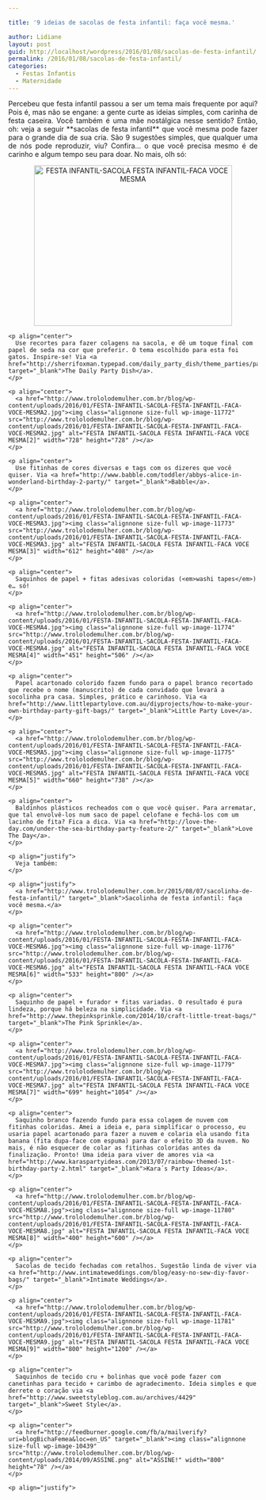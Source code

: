 ```yaml
---

title: '9 ideias de sacolas de festa infantil: faça você mesma.'

author: Lidiane
layout: post
guid: http://localhost/wordpress/2016/01/08/sacolas-de-festa-infantil/
permalink: /2016/01/08/sacolas-de-festa-infantil/
categories:
  - Festas Infantis
  - Maternidade
---
```

<p align="justify">
  Percebeu que festa infantil passou a ser um tema mais frequente por aqui? Pois é, mas não se engane: a gente curte as ideias simples, com carinha de festa caseira. Você também é uma mãe nostálgica nesse sentido? Então, oh: veja a seguir **sacolas de festa infantil** que você mesma pode fazer para o grande dia de sua cria. São 9 sugestões simples, que qualquer uma de nós pode reproduzir, viu? Confira… o que você precisa mesmo é de carinho e algum tempo seu para doar. No mais, olh só:
</p>

<p align="justify">
  <p align="justify">
    <p align="center">
      <a href="http://www.trololodemulher.com.br/blog/wp-content/uploads/2016/01/FESTA-INFANTIL-SACOLA-FESTA-INFANTIL-FACA-VOCE-MESMA.jpg"><img class="alignnone size-full wp-image-11771" src="http://www.trololodemulher.com.br/blog/wp-content/uploads/2016/01/FESTA-INFANTIL-SACOLA-FESTA-INFANTIL-FACA-VOCE-MESMA.jpg" alt="FESTA INFANTIL-SACOLA FESTA INFANTIL-FACA VOCE MESMA" width="400" height="324" /></a>
    </p>
    
    <p align="center">
      Use recortes para fazer colagens na sacola, e dê um toque final com papel de seda na cor que preferir. O tema escolhido para esta foi gatos. Inspire-se! Via <a href="http://sherrifoxman.typepad.com/daily_party_dish/theme_parties/page/4/" target="_blank">The Daily Party Dish</a>.
    </p>
    
    <p align="center">
      <a href="http://www.trololodemulher.com.br/blog/wp-content/uploads/2016/01/FESTA-INFANTIL-SACOLA-FESTA-INFANTIL-FACA-VOCE-MESMA2.jpg"><img class="alignnone size-full wp-image-11772" src="http://www.trololodemulher.com.br/blog/wp-content/uploads/2016/01/FESTA-INFANTIL-SACOLA-FESTA-INFANTIL-FACA-VOCE-MESMA2.jpg" alt="FESTA INFANTIL-SACOLA FESTA INFANTIL-FACA VOCE MESMA[2]" width="728" height="728" /></a>
    </p>
    
    <p align="center">
      Use fitinhas de cores diversas e tags com os dizeres que você quiser. Via <a href="http://www.babble.com/toddler/abbys-alice-in-wonderland-birthday-2-party/" target="_blank">Babble</a>.
    </p>
    
    <p align="center">
      <a href="http://www.trololodemulher.com.br/blog/wp-content/uploads/2016/01/FESTA-INFANTIL-SACOLA-FESTA-INFANTIL-FACA-VOCE-MESMA3.jpg"><img class="alignnone size-full wp-image-11773" src="http://www.trololodemulher.com.br/blog/wp-content/uploads/2016/01/FESTA-INFANTIL-SACOLA-FESTA-INFANTIL-FACA-VOCE-MESMA3.jpg" alt="FESTA INFANTIL-SACOLA FESTA INFANTIL-FACA VOCE MESMA[3]" width="612" height="408" /></a>
    </p>
    
    <p align="center">
      Saquinhos de papel + fitas adesivas coloridas (<em>washi tapes</em>) e… só!
    </p>
    
    <p align="center">
      <a href="http://www.trololodemulher.com.br/blog/wp-content/uploads/2016/01/FESTA-INFANTIL-SACOLA-FESTA-INFANTIL-FACA-VOCE-MESMA4.jpg"><img class="alignnone size-full wp-image-11774" src="http://www.trololodemulher.com.br/blog/wp-content/uploads/2016/01/FESTA-INFANTIL-SACOLA-FESTA-INFANTIL-FACA-VOCE-MESMA4.jpg" alt="FESTA INFANTIL-SACOLA FESTA INFANTIL-FACA VOCE MESMA[4]" width="451" height="506" /></a>
    </p>
    
    <p align="center">
      Papel acartonado colorido fazem fundo para o papel branco recortado que recebe o nome (manuscrito) de cada convidado que levará a socolinha pra casa. Simples, prático e carinhoso. Via <a href="http://www.littlepartylove.com.au/diyprojects/how-to-make-your-own-birthday-party-gift-bags/" target="_blank">Little Party Love</a>.
    </p>
    
    <p align="center">
      <a href="http://www.trololodemulher.com.br/blog/wp-content/uploads/2016/01/FESTA-INFANTIL-SACOLA-FESTA-INFANTIL-FACA-VOCE-MESMA5.jpg"><img class="alignnone size-full wp-image-11775" src="http://www.trololodemulher.com.br/blog/wp-content/uploads/2016/01/FESTA-INFANTIL-SACOLA-FESTA-INFANTIL-FACA-VOCE-MESMA5.jpg" alt="FESTA INFANTIL-SACOLA FESTA INFANTIL-FACA VOCE MESMA[5]" width="660" height="738" /></a>
    </p>
    
    <p align="center">
      Baldinhos plásticos recheados com o que você quiser. Para arrematar, que tal envolvê-los num saco de papel celofane e fechá-los com um lacinho de fita? Fica a dica. Via <a href="http://love-the-day.com/under-the-sea-birthday-party-feature-2/" target="_blank">Love The Day</a>.
    </p>
    
    <p align="justify">
      Veja também:
    </p>
    
    <p align="justify">
      <a href="http://www.trololodemulher.com.br/2015/08/07/sacolinha-de-festa-infantil/" target="_blank">Sacolinha de festa infantil: faça você mesma.</a>
    </p>
    
    <p align="center">
      <a href="http://www.trololodemulher.com.br/blog/wp-content/uploads/2016/01/FESTA-INFANTIL-SACOLA-FESTA-INFANTIL-FACA-VOCE-MESMA6.jpg"><img class="alignnone size-full wp-image-11776" src="http://www.trololodemulher.com.br/blog/wp-content/uploads/2016/01/FESTA-INFANTIL-SACOLA-FESTA-INFANTIL-FACA-VOCE-MESMA6.jpg" alt="FESTA INFANTIL-SACOLA FESTA INFANTIL-FACA VOCE MESMA[6]" width="533" height="800" /></a>
    </p>
    
    <p align="center">
      Saquinho de papel + furador + fitas variadas. O resultado é pura lindeza, porque há beleza na simplicidade. Via <a href="http://www.thepinksprinkle.com/2014/10/craft-little-treat-bags/" target="_blank">The Pink Sprinkle</a>.
    </p>
    
    <p align="center">
      <a href="http://www.trololodemulher.com.br/blog/wp-content/uploads/2016/01/FESTA-INFANTIL-SACOLA-FESTA-INFANTIL-FACA-VOCE-MESMA7.jpg"><img class="alignnone size-full wp-image-11779" src="http://www.trololodemulher.com.br/blog/wp-content/uploads/2016/01/FESTA-INFANTIL-SACOLA-FESTA-INFANTIL-FACA-VOCE-MESMA7.jpg" alt="FESTA INFANTIL-SACOLA FESTA INFANTIL-FACA VOCE MESMA[7]" width="699" height="1054" /></a>
    </p>
    
    <p align="center">
      Saquinho branco fazendo fundo para essa colagem de nuvem com fitinhas coloridas. Amei a ideia e, para simplificar o processo, eu usaria papel acartonado para fazer a nuvem e colaria ela usando fita banana (fita dupa-face com espuma) para dar o efeito 3D da nuvem. No mais, é não esquecer de colar as fitinhas coloridas antes da finalização. Pronto! Uma ideia para viver de amores via <a href="http://www.karaspartyideas.com/2013/07/rainbow-themed-1st-birthday-party-2.html" target="_blank">Kara´s Party Ideas</a>.
    </p>
    
    <p align="center">
      <a href="http://www.trololodemulher.com.br/blog/wp-content/uploads/2016/01/FESTA-INFANTIL-SACOLA-FESTA-INFANTIL-FACA-VOCE-MESMA8.jpg"><img class="alignnone size-full wp-image-11780" src="http://www.trololodemulher.com.br/blog/wp-content/uploads/2016/01/FESTA-INFANTIL-SACOLA-FESTA-INFANTIL-FACA-VOCE-MESMA8.jpg" alt="FESTA INFANTIL-SACOLA FESTA INFANTIL-FACA VOCE MESMA[8]" width="400" height="600" /></a>
    </p>
    
    <p align="center">
      Sacolas de tecido fechadas com retalhos. Sugestão linda de viver via <a href="http://www.intimateweddings.com/blog/easy-no-sew-diy-favor-bags/" target="_blank">Intimate Weddings</a>.
    </p>
    
    <p align="center">
      <a href="http://www.trololodemulher.com.br/blog/wp-content/uploads/2016/01/FESTA-INFANTIL-SACOLA-FESTA-INFANTIL-FACA-VOCE-MESMA9.jpg"><img class="alignnone size-full wp-image-11781" src="http://www.trololodemulher.com.br/blog/wp-content/uploads/2016/01/FESTA-INFANTIL-SACOLA-FESTA-INFANTIL-FACA-VOCE-MESMA9.jpg" alt="FESTA INFANTIL-SACOLA FESTA INFANTIL-FACA VOCE MESMA[9]" width="800" height="1200" /></a>
    </p>
    
    <p align="center">
      Saquinhos de tecido cru + bolinhas que você pode fazer com canetinhas para tecido + carimbo de agradecimento. Ideia simples e que derrete o coração via <a href="http://www.sweetstyleblog.com.au/archives/4429" target="_blank">Sweet Style</a>.
    </p>
    
    <p align="center">
      <a href="http://feedburner.google.com/fb/a/mailverify?uri=blogBichaFemea&loc=en_US" target="_blank"><img class="alignnone size-full wp-image-10439" src="http://www.trololodemulher.com.br/blog/wp-content/uploads/2014/09/ASSINE.png" alt="ASSINE!" width="800" height="78" /></a>
    </p>
    
    <p align="justify">